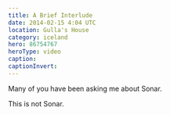 ```yaml
---
title: A Brief Interlude
date: 2014-02-15 4:04 UTC
location: Gulla's House
category: iceland
hero: 86754767
heroType: video
caption: 
captionInvert:
---
```


Many of you have been asking me about Sonar.

This is not Sonar. 
